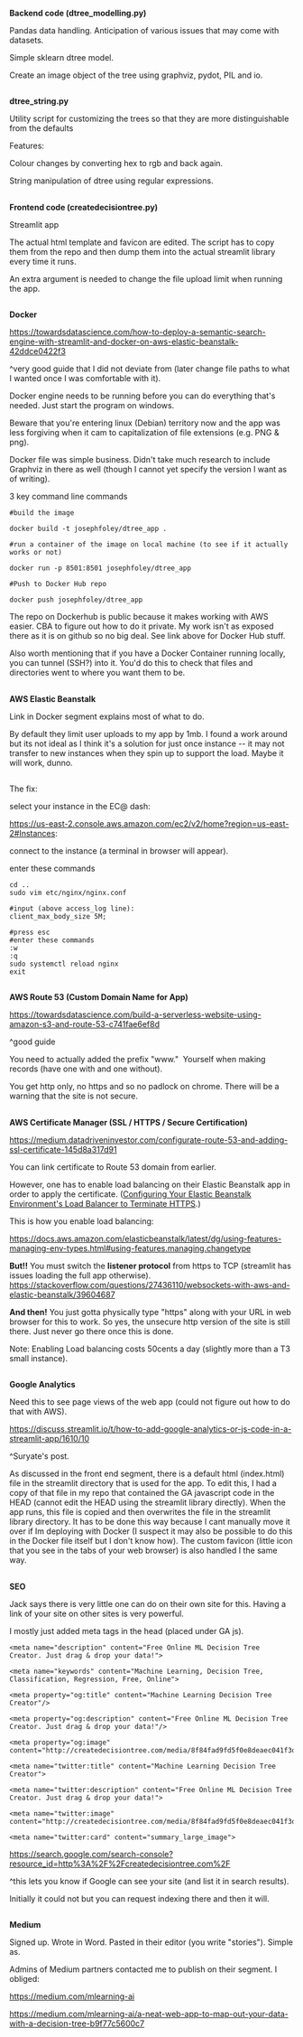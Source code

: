**Backend code (dtree_modelling.py)**

Pandas data handling. Anticipation of various issues that may come with datasets.

Simple sklearn dtree model.

Create an image object of the tree using graphviz, pydot, PIL and io.  
## 

**dtree_string.py**

Utility script for customizing the trees so that they are more distinguishable from the defaults

Features:

Colour changes by converting hex to rgb and back again.

String manipulation of dtree using regular expressions.
## 

**Frontend code (createdecisiontree.py)**

Streamlit app

The actual html template and favicon are edited. The script has to copy them from the repo and then dump them into the actual streamlit library every time it runs.

An extra argument is needed to change the file upload limit when running the app.
## 

**Docker**

<https://towardsdatascience.com/how-to-deploy-a-semantic-search-engine-with-streamlit-and-docker-on-aws-elastic-beanstalk-42ddce0422f3>

^very good guide that I did not deviate from (later change file paths to what I wanted once I was comfortable with it).

Docker engine needs to be running before you can do everything that's needed. Just start the program on windows.

Beware that you're entering linux (Debian) territory now and the app was less forgiving when it cam to capitalization of file extensions (e.g. PNG & png).

Docker file was simple business. Didn't take much research to include Graphviz in there as well (though I cannot yet specify the version I want as of writing).

3 key command line commands

    #build the image
    
    docker build -t josephfoley/dtree_app .
    
    #run a container of the image on local machine (to see if it actually works or not)
    
    docker run -p 8501:8501 josephfoley/dtree_app
    
    #Push to Docker Hub repo
    
    docker push josephfoley/dtree_app

The repo on Dockerhub is public because it makes working with AWS easier. CBA to figure out how to do it private. My work isn't as exposed there as it is on github so no big deal. See link above for Docker Hub stuff.

Also worth mentioning that if you have a Docker Container running locally, you can tunnel (SSH?) into it. You'd do this to check that files and directories went to where you want them to be.

## 
**AWS Elastic Beanstalk**

Link in Docker segment explains most of what to do.

By default they limit user uploads to my app by 1mb. I found a work around but its not ideal as I think it's a solution for just once instance -- it may not transfer to new instances when they spin up to support the load. Maybe it will work, dunno.

## 
The fix:


select your instance in the EC@ dash:

https://us-east-2.console.aws.amazon.com/ec2/v2/home?region=us-east-2#Instances:

connect to the instance (a terminal in browser will appear).

enter these commands


    cd ..
    sudo vim etc/nginx/nginx.conf
    
    #input (above access_log line):
    client_max_body_size 5M;

    #press esc
    #enter these commands
    :w
    :q
    sudo systemctl reload nginx
    exit
## 

**AWS Route 53 (Custom Domain Name for App)**

<https://towardsdatascience.com/build-a-serverless-website-using-amazon-s3-and-route-53-c741fae6ef8d>

^good guide

You need to actually added the prefix "www."  Yourself when making records (have one with and one without).

You get http only, no https and so no padlock on chrome. There will be a warning that the site is not secure.

## 
**AWS Certificate Manager (SSL / HTTPS / Secure Certification)**

<https://medium.datadriveninvestor.com/configurate-route-53-and-adding-ssl-certificate-145d8a317d91>

You can link certificate to Route 53 domain from earlier.

However, one has to enable load balancing on their Elastic Beanstalk app in order to apply the certificate. ([Configuring Your Elastic Beanstalk Environment's Load Balancer to Terminate HTTPS](https://docs.aws.amazon.com/elasticbeanstalk/latest/dg/configuring-https-elb.html).)

This is how you enable load balancing:

<https://docs.aws.amazon.com/elasticbeanstalk/latest/dg/using-features-managing-env-types.html#using-features.managing.changetype>

**But!!** You must switch the **listener protocol** from https to TCP (streamlit has issues loading the full app otherwise). <https://stackoverflow.com/questions/27436110/websockets-with-aws-and-elastic-beanstalk/39604687>

**And then!** You just gotta physically type "https" along with your URL in web browser for this to work. So yes, the unsecure http version of the site is still there. Just never go there once this is done.

Note: Enabling Load balancing costs 50cents a day (slightly more than a T3 small instance).
## 
**Google Analytics**

Need this to see page views of the web app (could not figure out how to do that with AWS).

<https://discuss.streamlit.io/t/how-to-add-google-analytics-or-js-code-in-a-streamlit-app/1610/10>

^Suryate's post.

As discussed in the front end segment, there is a default html (index.html) file in the streamlit directory that is used for the app. To edit this, I had a copy of that file in my repo that contained the GA javascript code in the HEAD (cannot edit the HEAD using the streamlit library directly). When the app runs, this file is copied and then overwrites the file in the streamlit library directory. It has to be done this way because I cant manually move it over if Im deploying with Docker (I suspect it may also be possible to do this in the Docker file itself but I don't know how). The custom favicon (little icon that you see in the tabs of your web browser) is also handled I the same way.

## 
**SEO**

Jack says there is very little one can do on their own site for this. Having a link of your site on other sites is very powerful.

I mostly just added meta tags in the head (placed under GA js).



    <meta name="description" content="Free Online ML Decision Tree Creator. Just drag & drop your data!">
    
    <meta name="keywords" content="Machine Learning, Decision Tree, Classification, Regression, Free, Online">
    
    <meta property="og:title" content="Machine Learning Decision Tree Creator"/>
    
    <meta property="og:description" content="Free Online ML Decision Tree Creator. Just drag & drop your data!"/>
    
    <meta property="og:image" content="http://createdecisiontree.com/media/8f84fad9fd5f0e8deaec041f3d689c2ec83aa8469b21d8a8ad5de50d.png"/>
    
    <meta name="twitter:title" content="Machine Learning Decision Tree Creator">
    
    <meta name="twitter:description" content="Free Online ML Decision Tree Creator. Just drag & drop your data!">
    
    <meta name="twitter:image" content="http://createdecisiontree.com/media/8f84fad9fd5f0e8deaec041f3d689c2ec83aa8469b21d8a8ad5de50d.png">
    
    <meta name="twitter:card" content="summary_large_image">


<https://search.google.com/search-console?resource_id=http%3A%2F%2Fcreatedecisiontree.com%2F>

^this lets you know if Google can see your site (and list it in search results).

Initially it could not but you can request indexing there and then it will.
## 

**Medium**

Signed up. Wrote in Word. Pasted in their editor (you write "stories"). Simple as.

Admins of Medium partners contacted me to publish on their segment. I obliged:

<https://medium.com/mlearning-ai>

<https://medium.com/mlearning-ai/a-neat-web-app-to-map-out-your-data-with-a-decision-tree-b9f77c5600c7>
